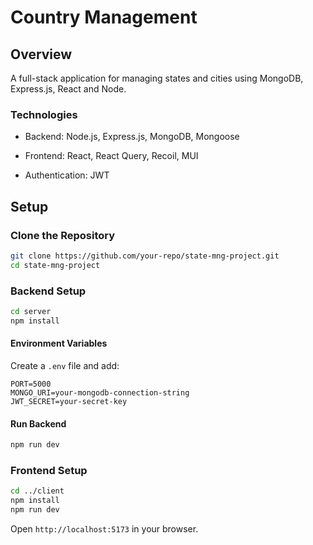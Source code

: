 # Country Management

## Overview

A full-stack application for managing states and cities using MongoDB, Express.js, React and Node.

### Technologies

- Backend: Node.js, Express.js, MongoDB, Mongoose

- Frontend: React, React Query, Recoil, MUI

- Authentication: JWT

## Setup

### Clone the Repository

```sh
git clone https://github.com/your-repo/state-mng-project.git
cd state-mng-project
```

### Backend Setup

```sh
cd server
npm install
```

#### Environment Variables

Create a `.env` file and add:

```
PORT=5000
MONGO_URI=your-mongodb-connection-string
JWT_SECRET=your-secret-key
```

#### Run Backend

```sh
npm run dev
```

### Frontend Setup

```sh
cd ../client
npm install
npm run dev
```

Open `http://localhost:5173` in your browser.

